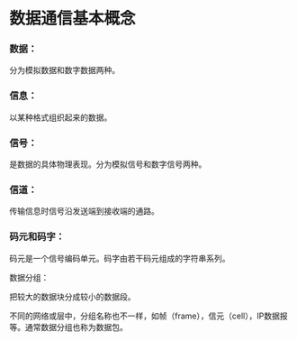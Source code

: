 # 数据通信基本概念

### 数据：

分为模拟数据和数字数据两种。

### 信息：

以某种格式组织起来的数据。

### 信号：

是数据的具体物理表现。分为模拟信号和数字信号两种。

### 信道：

传输信息时信号沿发送端到接收端的通路。

### 码元和码字：

码元是一个信号编码单元。码字由若干码元组成的字符串系列。

数据分组：

把较大的数据块分成较小的数据段。

不同的网络或层中，分组名称也不一样，如帧（frame），信元（cell），IP数据报等。通常数据分组也称为数据包。

